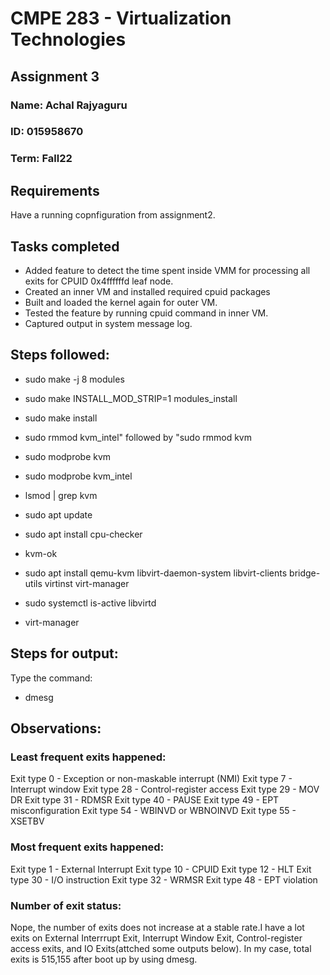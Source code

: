 # CMPE 283 - Virtualization Technologies
## Assignment 3

### Name: Achal Rajyaguru
### ID: 015958670
### Term: Fall22


## Requirements
Have a running copnfiguration from assignment2.

## Tasks completed

- Added feature to detect the time spent inside VMM for processing all exits for CPUID 0x4ffffffd leaf node.
- Created an inner VM and installed required cpuid packages 
- Built and loaded the kernel again for outer VM.
- Tested the feature by running cpuid command in inner VM.
- Captured output in system message log.


## Steps followed:

- sudo make -j 8 modules
- sudo make INSTALL_MOD_STRIP=1 modules_install
- sudo make install
- sudo rmmod kvm_intel" followed by "sudo rmmod kvm
- sudo modprobe kvm
- sudo modprobe kvm_intel
- lsmod | grep kvm
- sudo apt update
- sudo apt install cpu-checker
- kvm-ok
- sudo apt install qemu-kvm libvirt-daemon-system libvirt-clients bridge-utils virtinst virt-manager

- sudo systemctl is-active libvirtd
- virt-manager


## Steps for output:

Type the command:

- dmesg


## Observations:

### Least frequent exits happened:

Exit type 0 - Exception or non-maskable interrupt (NMI)
Exit type 7 - Interrupt window
Exit type 28 - Control-register access
Exit type 29 - MOV DR
Exit type 31 - RDMSR
Exit type 40 - PAUSE
Exit type 49 - EPT misconfiguration
Exit type 54 - WBINVD or WBNOINVD
Exit type 55 - XSETBV

### Most frequent exits happened:

Exit type 1 - External Interrupt
Exit type 10 - CPUID
Exit type 12 - HLT
Exit type 30 - I/O instruction
Exit type 32 - WRMSR
Exit type 48 - EPT violation

### Number of exit status:

Nope, the number of exits does not increase at a stable rate.I have a lot exits on External Interrrupt Exit, Interrupt Window Exit, Control-register access exits, and IO Exits(attched some outputs below). In my case, total exits is 515,155 after boot up by using dmesg.


















